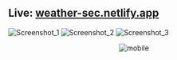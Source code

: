 <h2>
Live:
<a href="https://weather-sec.netlify.app"> weather-sec.netlify.app </a>
</h2>


![Screenshot_1](https://user-images.githubusercontent.com/75527964/205653200-6ed5a41c-5c2b-4185-a41d-38e99a2cfa01.png)
![Screenshot_2](https://user-images.githubusercontent.com/75527964/205653250-4777ad2e-df9a-44c0-aa99-da1c2d304bc2.png)
![Screenshot_3](https://user-images.githubusercontent.com/75527964/205653262-28a19452-a7ac-4656-bac1-6af145bd290e.png)

<p align="center">
<img src="https://github.com/serdarekremcakir/Weather-Forecast-React/blob/main/mobile.gif" alt="mobile"
</p>

